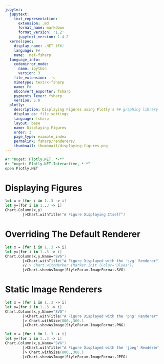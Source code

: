 ```yaml
---
jupyter:
  jupytext:
    text_representation:
      extension: .md
      format_name: markdown
      format_version: '1.2'
      jupytext_version: 1.4.2
  kernelspec:
    display_name: .NET (F#)
    language: F#
    name: .net-fsharp
  language_info:
    codemirror_mode:
      name: ipython
      version: 3
    file_extension: .fs
    mimetype: text/x-fsharp
    name: F#
    nbconvert_exporter: fsharp
    pygments_lexer: fsharp
    version: 5.0
  plotly:
    description: Displaying Figures using Plotly's F# graphing library
    display_as: file_settings
    language: fsharp
    layout: base
    name: Displaying Figures
    order: 3
    page_type: example_index
    permalink: fsharp/renderers/
    thumbnail: thumbnail/displaying-figures.png
---
```


```fsharp dotnet_interactive={"language": "fsharp"}
#r "nuget: Plotly.NET, *-*"
#r "nuget: Plotly.NET.Interactive, *-*"
open Plotly.NET

```

# Displaying Figures


```fsharp dotnet_interactive={"language": "fsharp"}
let x = [for i in 1..3 -> i]
let y=[for i in 1..3 -> i]
Chart.Column(x,y)
        |>Chart.withTitle("A Figure Displaying Itself")

```

# Overriding The Default Renderer


```fsharp dotnet_interactive={"language": "fsharp"}
let x = [for i in 1..3 -> i]
let y=[for i in 1..3 -> i]
Chart.Column(x,y,Name="SVG")
        |>Chart.withTitle("A Figure Displayed with the 'svg' Renderer")
        //|> Chart.withMarker (Marker.init (Color="Blues"))
        |>Chart.showAsImage(StyleParam.ImageFormat.SVG)

```

# Static Image Renderers


```fsharp dotnet_interactive={"language": "fsharp"}
let x = [for i in 1..3 -> i]
let y=[for i in 1..3 -> i]
Chart.Column(x,y,Name="SVG")
        |>Chart.withTitle("A Figure Displayed with the 'png' Renderer")
        |> Chart.withSize(800.,300.)
        |>Chart.showAsImage(StyleParam.ImageFormat.PNG)
```

```fsharp dotnet_interactive={"language": "fsharp"}
let x = [for i in 1..3 -> i]
let y=[for i in 1..3 -> i]
Chart.Column(x,y,Name="SVG")
        |>Chart.withTitle("A Figure Displayed with the 'jpeg' Renderer")
        |> Chart.withSize(800.,300.)
        |>Chart.showAsImage(StyleParam.ImageFormat.JPEG)
```

